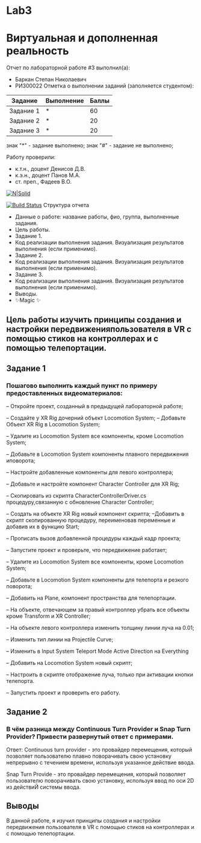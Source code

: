 # Lab3
# Виртуальная и дополненная реальность
Отчет по лабораторной работе #3 выполнил(а):
- Баркан Степан Николаевич
- РИ300022
Отметка о выполнении заданий (заполняется студентом):

| Задание | Выполнение | Баллы |
| ------ | ------ | ------ |
| Задание 1 | * | 60 |
| Задание 2 | * | 20 |
| Задание 3 | * | 20 |

знак "*" - задание выполнено; знак "#" - задание не выполнено;

Работу проверили:
- к.т.н., доцент Денисов Д.В.
- к.э.н., доцент Панов М.А.
- ст. преп., Фадеев В.О.

[![N|Solid](https://cldup.com/dTxpPi9lDf.thumb.png)](https://nodesource.com/products/nsolid)

[![Build Status](https://travis-ci.org/joemccann/dillinger.svg?branch=master)](https://travis-ci.org/joemccann/dillinger)
Структура отчета

- Данные о работе: название работы, фио, группа, выполненные задания.
- Цель работы.
- Задание 1.
- Код реализации выполнения задания. Визуализация результатов выполнения (если применимо).
- Задание 2.
- Код реализации выполнения задания. Визуализация результатов выполнения (если применимо).
- Задание 3.
- Код реализации выполнения задания. Визуализация результатов выполнения (если применимо).
- Выводы.
- ✨Magic ✨
## Цель работы изучить принципы создания и настройки передвиженияпользователя в VR с помощью стиков на контроллерах и с помощью телепортации.
## Задание 1
### Пошагово выполнить каждый пункт по примеру предоставленных видеоматериалов:
– Откройте проект, созданный в предыдущей лабораторной работе;

– Создайте у XR Rig дочерний объект Locomotion System;
– Добавьте Объект XR Rig в Locomotion System;

– Удалите из Locomotion System все компоненты, кроме Locomotion System;

– Добавьте в Locomotion System компоненты плавного передвижения иповорота;

– Настройте добавленные компоненты для левого контроллера;

– Добавьте и настройте компонент Character Controller для XR Rig;

– Скопировать из скрипта CharacterControllerDriver.cs процедуру,связанную с обновление Character Controller;

– Создать на объекте XR Rig новый компонент скрипта;
–Добавить в скрипт скопированную процедуру, переименовав переменные и добавив их в функцию Start;

– Прописать вызов добавленной процедуры каждый кадр проекта;

– Запустите проект и проверьте, что передвижение работает;

– Удалите из Locomotion System все компоненты, кроме Locomotion System;

– Добавьте в Locomotion System компоненты для телепорта и резкого поворота;

– Добавить на Plane, компонент пространства для телепортации.

– На объекте, отвечающем за правый контроллер убрать все объекты кроме Transform и XR Controller;

– На объекте левого контроллера изменить толщину линии луча на 0.01;

– Изменить тип линии на Projectile Curve;

– Изменить в Input System Teleport Mode Active Direction на Everything

– Добавить на Locomotion System новый скрипт;

– Настроить в скрипте отображение луча, только при активации кнопки телепорта.

– Запустить проект и проверить его работу.

## Задание 2
### В чём разница между Continuous Turn Provider и Snap Turn Provider? Привести развернутый ответ с примерами.
Ответ:
Сontinuous turn provider - это провайдер перемещения, который позволяет пользователю плавно поворачивать свою установку непрерывно с течением времени, используя указанное действие ввода.

Snap Turn Provide - это провайдер перемещения, который позволяет пользователю поворачивать свою установку, используя ввод по оси 2D из действиЙ системы ввода.

## Выводы
В данной работе, я изучил принципы создания и настройки передвижения пользователя в VR с помощью стиков на контроллерах и с помощью телепортации.

